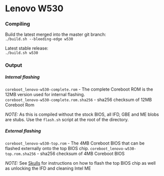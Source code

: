# Lenovo W530

### Compiling
Build the latest merged into the master git branch:  
`./build.sh --bleeding-edge w530`

Latest stable release:  
 `./build.sh w530`

### Output
 ##### Internal flashing
`coreboot_lenovo-w530-complete.rom` - The complete Coreboot ROM is the 12MB version used for internal flashing.   
`coreboot_lenovo-w530-complete.rom.sha256` - sha256 checksum of 12MB Coreboot Rom

*NOTE:* As this is compiled without the stock BIOS, all IFD, GBE and ME blobs are stubs.  Use the `flash.sh` script at the root of the directory.


##### External flashing
`coreboot_lenovo-w530-top.rom` - The 4MB Coreboot BIOS that can be flashed externally onto the top BIOS chip.
`coreboot_lenovo-w530-top.rom.sha256` - sha256 checksum of 4MB Coreboot BIOS

*NOTE:* See [Skulls](https://github.com/merge/skulls/tree/master/w530) for instructions on how to flash the top BIOS chip as well as unlocking the IFD and cleaning Intel ME
